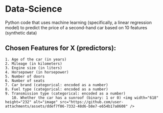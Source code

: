 # Data-Science
 Python code that uses machine learning (specifically, a linear regression model) to predict the price of a second-hand car based on 10 features (synthetic data)

## Chosen Features for X (predictors):

	1. Age of the car (in years)
	2. Mileage (in kilometers)
	3. Engine size (in liters)
	4. Horsepower (in horsepower)
	5. Number of doors
	6. Number of seats
	7. Car brand (categorical: encoded as a number)
	8. Fuel type (categorical: encoded as a number)
	9. Transmission type (categorical: encoded as a number)
       10. Whether the car has a sunroof (binary: 1 or 0) <img width="618" height="232" alt="image" src="https://github.com/user-attachments/assets/ddef7f86-7332-48d6-b8e7-e654b17a8608" />

